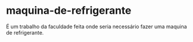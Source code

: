 # maquina-de-refrigerante
É um trabalho da faculdade feita onde seria necessário fazer uma maquina de refrigerante.
